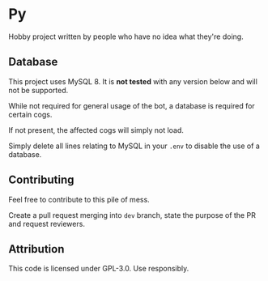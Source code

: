 # Py
Hobby project written by people who have no idea what they're doing.

## Database
This project uses MySQL 8. It is **not tested** with any version below and will not be supported.

While not required for general usage of the bot, a database is required for certain cogs.

If not present, the affected cogs will simply not load. 

Simply delete all lines relating to MySQL in your `.env` to disable the use of a database.

## Contributing
Feel free to contribute to this pile of mess.

Create a pull request merging into `dev` branch, state the purpose of the PR and request reviewers.

## Attribution
This code is licensed under GPL-3.0. Use responsibly.
